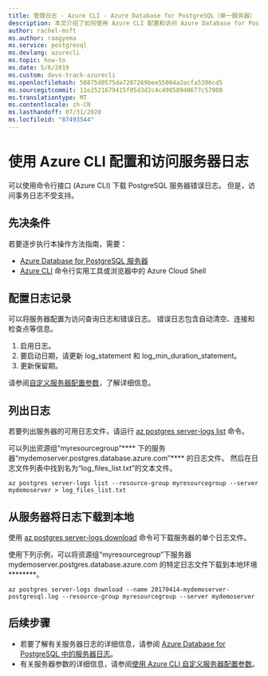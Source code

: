 ```yaml
---
title: 管理日志 - Azure CLI - Azure Database for PostgreSQL（单一服务器）
description: 本文介绍了如何使用 Azure CLI 配置和访问 Azure Database for PostgreSQL - 单一服务器中的服务器日志（.log 文件）。
author: rachel-msft
ms.author: raagyema
ms.service: postgresql
ms.devlang: azurecli
ms.topic: how-to
ms.date: 5/6/2019
ms.custom: devx-track-azurecli
ms.openlocfilehash: 50875d0575da7287269bee55004a2acfa5396cd5
ms.sourcegitcommit: 11e2521679415f05d3d2c4c49858940677c57900
ms.translationtype: MT
ms.contentlocale: zh-CN
ms.lasthandoff: 07/31/2020
ms.locfileid: "87493544"
---
```

# <a name="configure-and-access-server-logs-by-using-azure-cli"></a>使用 Azure CLI 配置和访问服务器日志
可以使用命令行接口 (Azure CLI) 下载 PostgreSQL 服务器错误日志。 但是，访问事务日志不受支持。 

## <a name="prerequisites"></a>先决条件
若要逐步执行本操作方法指南，需要：
- [Azure Database for PostgreSQL 服务器](quickstart-create-server-database-azure-cli.md)
- [Azure CLI](/cli/azure/install-azure-cli) 命令行实用工具或浏览器中的 Azure Cloud Shell

## <a name="configure-logging"></a>配置日志记录
可以将服务器配置为访问查询日志和错误日志。 错误日志包含自动清空、连接和检查点等信息。
1. 启用日志。
2. 要启动日期，请更新 log\_statement 和 log\_min\_duration\_statement。
3. 更新保留期。

请参阅[自定义服务器配置参数](howto-configure-server-parameters-using-cli.md)，了解详细信息。

## <a name="list-logs"></a>列出日志
若要列出服务器的可用日志文件，请运行 [az postgres server-logs list](/cli/azure/postgres/server-logs) 命令。

可以列出资源组“myresourcegroup”**** 下的服务器“mydemoserver.postgres.database.azure.com”**** 的日志文件。 然后在日志文件列表中找到名为“log\_files\_list.txt”的文本文件。
```azurecli-interactive
az postgres server-logs list --resource-group myresourcegroup --server mydemoserver > log_files_list.txt
```
## <a name="download-logs-locally-from-the-server"></a>从服务器将日志下载到本地
使用 [az postgres server-logs download](/cli/azure/postgres/server-logs) 命令可下载服务器的单个日志文件。 

使用下列示例，可以将资源组“myresourcegroup”下服务器 mydemoserver.postgres.database.azure.com 的特定日志文件下载到本地环境********。
```azurecli-interactive
az postgres server-logs download --name 20170414-mydemoserver-postgresql.log --resource-group myresourcegroup --server mydemoserver
```
## <a name="next-steps"></a>后续步骤
- 若要了解有关服务器日志的详细信息，请参阅 [Azure Database for PostgreSQL 中的服务器日志](concepts-server-logs.md)。
- 有关服务器参数的详细信息，请参阅[使用 Azure CLI 自定义服务器配置参数](howto-configure-server-parameters-using-cli.md)。
